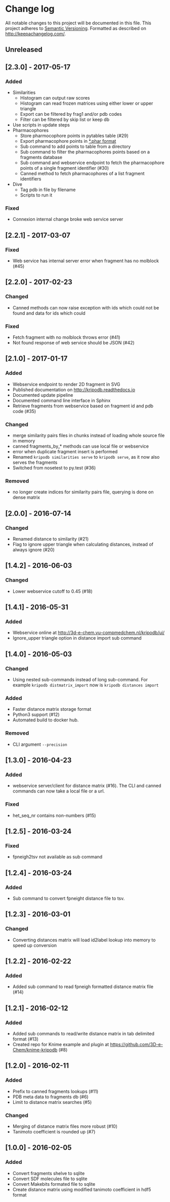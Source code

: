 # Change log
All notable changes to this project will be documented in this file.
This project adheres to [Semantic Versioning](http://semver.org/).
Formatted as described on http://keepachangelog.com/.

## Unreleased

## [2.3.0] - 2017-05-17

### Added

- Similarities 
    - Histogram can output raw scores
    - Histogram can read frozen matrices using either lower or upper triangle
    - Export can be filtered by frag1 and/or pdb codes
    - Filter can be filtered by skip list or keep db
- Use scripts in update steps
- Pharmacophores
  - Store pharmocophore points in pytables table (#29)
  - Export pharmacophore points in [\*.phar format](http://silicos-it.be.s3-website-eu-west-1.amazonaws.com/software/align-it/1.0.4/align-it.html#format)
  - Sub command to add points to table from a directory
  - Sub command to filter the pharmacophores points based on a fragments database
  - Sub command and webservice endpoint to fetch the pharmacophore points of a single fragment identifier (#30)
  - Canned method to fetch pharmacophores of a list fragment identifiers
- Dive
  - Tag pdb in file by filename
  - Scripts to run it

### Fixed

- Connexion internal change broke web service server 

## [2.2.1] - 2017-03-07

### Fixed

- Web service has internal server error when fragment has no molblock (#45)

## [2.2.0] - 2017-02-23

### Changed

- Canned methods can now raise exception with ids which could not be found and data for ids which could

### Fixed

- Fetch fragment with no molblock throws error (#41)
- Not found response of web service should be JSON (#42)

## [2.1.0] - 2017-01-17

### Added

- Webservice endpoint to render 2D fragment in SVG
- Published documentation on http://kripodb.readthedocs.io
- Documented update pipeline
- Documented command line interface in Sphinx
- Retrieve fragments from webservice based on fragment id and pdb code (#35)

### Changed

- merge similarity pairs files in chunks instead of loading whole source file in memory
- canned fragments_by_* methods can use local file or webservice
- error when duplicate fragment insert is performed
- Renamed `kripodb similarities serve` to `kripodb serve`, as it now also serves the fragments
- Switched from nosetest to py.test (#36)

### Removed

- no longer create indices for similarity pairs file, querying is done on dense matrix

## [2.0.0] - 2016-07-14

### Changed

- Renamed distance to similarity (#21)
- Flag to ignore upper triangle when calculating distances, instead of always ignore (#20)

## [1.4.2] - 2016-06-03

### Changed

- Lower webservice cutoff to 0.45 (#18)

## [1.4.1] - 2016-05-31

### Added

- Webservice online at http://3d-e-chem.vu-compmedchem.nl/kripodb/ui/
- Ignore_upper triangle option in distance import sub command

## [1.4.0] - 2016-05-03

### Changed

- Using nested sub-commands instead of long sub-command. For example `kripodb distmatrix_import` now is `kripodb distances import`

### Added

- Faster distance matrix storage format
- Python3 support (#12)
- Automated build to docker hub.

### Removed

- CLI argument `--precision`

## [1.3.0] - 2016-04-23

### Added

- webservice server/client for distance matrix (#16). The CLI and canned commands can now take a local file or a url.

### Fixed

- het_seq_nr contains non-numbers (#15)

## [1.2.5] - 2016-03-24

### Fixed

- fpneigh2tsv not available as sub command

## [1.2.4] - 2016-03-24

### Added

- Sub command to convert fpneight distance file to tsv.

## [1.2.3] - 2016-03-01

### Changed

- Converting distances matrix will load id2label lookup into memory to speed up conversion

## [1.2.2] - 2016-02-22

### Added

- Added sub command to read fpneigh formatted distance matrix file (#14)

## [1.2.1] - 2016-02-12

### Added

- Added sub commands to read/write distance matrix in tab delimited format (#13)
- Created repo for Knime example and plugin at https://github.com/3D-e-Chem/knime-kripodb (#8)

## [1.2.0] - 2016-02-11

### Added

- Prefix to canned fragments lookups (#11)
- PDB meta data to fragments db (#6)
- Limit to distance matrix searches (#5)

### Changed

- Merging of distance matrix files more robust (#10)
- Tanimoto coefficient is rounded up (#7)

## [1.0.0] - 2016-02-05

### Added

- Convert fragments shelve to sqlite
- Convert SDF molecules file to sqlite
- Convert Makebits formated file to sqlite
- Create distance matrix using modified tanimoto coefficient in hdf5 format
